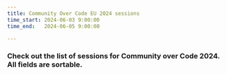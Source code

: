 ```yaml
---
title: Community Over Code EU 2024 sessions
time_start: 2024-06-03 9:00:00
time_end:   2024-06-05 9:00:00

---
```


### Check out the list of sessions for Community over Code 2024. All fields are sortable.

